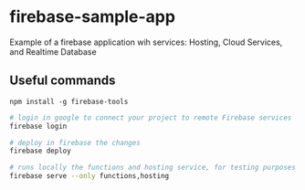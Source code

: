 # firebase-sample-app
Example of a firebase application wih services: Hosting, Cloud Services, and Realtime Database

## Useful commands

```
npm install -g firebase-tools
```

```bash
# login in google to connect your project to remote Firebase services
firebase login
```

```bash
# deploy in firebase the changes
firebase deploy
```

```bash
# runs locally the functions and hosting service, for testing purposes
firebase serve --only functions,hosting
```

